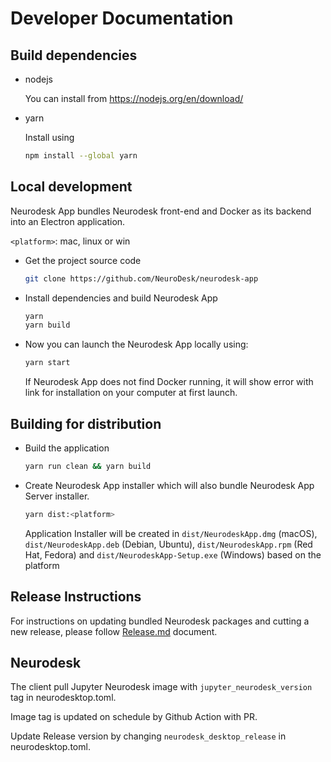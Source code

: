 # Developer Documentation

## Build dependencies

- nodejs

  You can install from https://nodejs.org/en/download/

- yarn

  Install using

  ```bash
  npm install --global yarn
  ```

## Local development

Neurodesk App bundles Neurodesk front-end and Docker as its backend into an Electron application.

`<platform>`: mac, linux or win

- Get the project source code

  ```bash
  git clone https://github.com/NeuroDesk/neurodesk-app
  ```

- Install dependencies and build Neurodesk App

  ```bash
  yarn
  yarn build
  ```

- Now you can launch the Neurodesk App locally using:

  ```bash
  yarn start
  ```

  If Neurodesk App does not find Docker running, it will show error with link for installation on your computer at first launch.

## Building for distribution

- Build the application

  ```bash
  yarn run clean && yarn build
  ```

- Create Neurodesk App installer which will also bundle Neurodesk App Server installer.

  ```bash
  yarn dist:<platform>
  ```

  Application Installer will be created in `dist/NeurodeskApp.dmg` (macOS), `dist/NeurodeskApp.deb` (Debian, Ubuntu), `dist/NeurodeskApp.rpm` (Red Hat, Fedora) and `dist/NeurodeskApp-Setup.exe` (Windows) based on the platform

## Release Instructions

For instructions on updating bundled Neurodesk packages and cutting a new release, please follow [Release.md](Release.md) document.

## Neurodesk

The client pull Jupyter Neurodesk image with `jupyter_neurodesk_version` tag in neurodesktop.toml.

Image tag is updated on schedule by Github Action with PR.

Update Release version by changing `neurodesk_desktop_release` in neurodesktop.toml.
